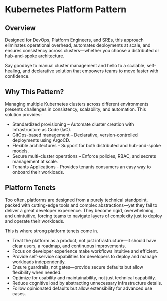 # Kubernetes Platform Pattern

## Overview

Designed for DevOps, Platform Engineers, and SREs, this approach eliminates operational overhead, automates deployments at scale, and ensures consistency across clusters—whether you choose a distributed or hub-and-spoke architecture.

Say goodbye to manual cluster management and hello to a scalable, self-healing, and declarative solution that empowers teams to move faster with confidence.

## Why This Pattern?

Managing multiple Kubernetes clusters across different environments presents challenges in consistency, scalability, and automation. This solution provides:

- Standardized provisioning – Automate cluster creation with Infrastructure as Code (IaC).
- GitOps-based management – Declarative, version-controlled deployments using ArgoCD.
- Flexible architectures – Support for both distributed and hub-and-spoke models.
- Secure multi-cluster operations – Enforce policies, RBAC, and secrets management at scale.
- Tenants Applications - Provides tenants consumers an easy way to onboard their workloads.

## Platform Tenets

Too often, platforms are designed from a purely technical standpoint, packed with cutting-edge tools and complex abstractions—yet they fail to deliver a great developer experience. They become rigid, overwhelming, and unintuitive, forcing teams to navigate layers of complexity just to deploy and operate their workloads.

This is where strong platform tenets come in.

- Treat the platform as a product, not just infrastructure—it should have clear users, a roadmap, and continuous improvements.
- Focus on developer experience make workflows intuitive and efficient.
- Provide self-service capabilities for developers to deploy and manage workloads independently.
- Ensure guardrails, not gates—provide secure defaults but allow flexibility when needed.
- Optimize for usability and maintainability, not just technical capability.
- Reduce cognitive load by abstracting unnecessary infrastructure details.
- Follow opinionated defaults but allow extensibility for advanced use cases.
